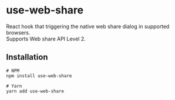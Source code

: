 # use-web-share

React hook that triggering the native web share dialog in supported browsers.  
Supports Web share API Level 2.

## Installation

```
# NPM
npm install use-web-share

# Yarn
yarn add use-web-share
```
